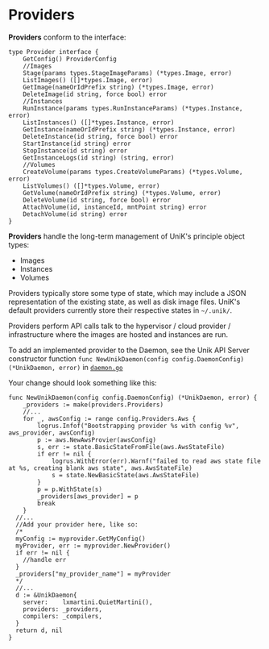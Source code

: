 # Providers
**Providers** conform to the interface:
```
type Provider interface {
	GetConfig() ProviderConfig
	//Images
	Stage(params types.StageImageParams) (*types.Image, error)
	ListImages() ([]*types.Image, error)
	GetImage(nameOrIdPrefix string) (*types.Image, error)
	DeleteImage(id string, force bool) error
	//Instances
	RunInstance(params types.RunInstanceParams) (*types.Instance, error)
	ListInstances() ([]*types.Instance, error)
	GetInstance(nameOrIdPrefix string) (*types.Instance, error)
	DeleteInstance(id string, force bool) error
	StartInstance(id string) error
	StopInstance(id string) error
	GetInstanceLogs(id string) (string, error)
	//Volumes
	CreateVolume(params types.CreateVolumeParams) (*types.Volume, error)
	ListVolumes() ([]*types.Volume, error)
	GetVolume(nameOrIdPrefix string) (*types.Volume, error)
	DeleteVolume(id string, force bool) error
	AttachVolume(id, instanceId, mntPoint string) error
	DetachVolume(id string) error
}
```

**Providers** handle the long-term management of UniK's principle object types:
* Images
* Instances
* Volumes

Providers typically store some type of state, which may include a JSON representation of the existing state, as well as disk image files. UniK's default providers currently store their respective states in `~/.unik/`.

Providers perform API calls talk to the hypervisor / cloud provider / infrastructure where the images are hosted and instances are run.

To add an implemented provider to the Daemon, see the Unik API Server constructor function `func NewUnikDaemon(config config.DaemonConfig) (*UnikDaemon, error)` in [`daemon.go`](../pkg/daemon/daemon.go)

Your change should look something like this:
```
func NewUnikDaemon(config config.DaemonConfig) (*UnikDaemon, error) {
	_providers := make(providers.Providers)
    //...
	for _, awsConfig := range config.Providers.Aws {
		logrus.Infof("Bootstrapping provider %s with config %v", aws_provider, awsConfig)
		p := aws.NewAwsProvier(awsConfig)
		s, err := state.BasicStateFromFile(aws.AwsStateFile)
		if err != nil {
			logrus.WithError(err).Warnf("failed to read aws state file at %s, creating blank aws state", aws.AwsStateFile)
			s = state.NewBasicState(aws.AwsStateFile)
		}
		p = p.WithState(s)
		_providers[aws_provider] = p
		break
	}
  //...
  //Add your provider here, like so:
  /*
  myConfig := myprovider.GetMyConfig()
  myProvider, err := myprovider.NewProvider()
  if err != nil {
    //handle err
  }
  _providers["my_provider_name"] = myProvider
  */
  //...
  d := &UnikDaemon{
    server:    lxmartini.QuietMartini(),
    providers: _providers,
    compilers: _compilers,
  }
  return d, nil
}
```
